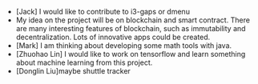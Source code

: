 - [Jack] I would like to contribute to i3-gaps or dmenu
- My idea on the project will be on blockchain and smart contract. There are many interesting features of blockchain, such as immutability and decentralization. Lots of innovative apps could be created.
- [Mark] I am thinking about developing some math tools with java.
- [Zhuohao Lin] I would like to work on tensorflow and learn something about machine learning from this project.
- [Donglin Liu]maybe shuttle tracker
